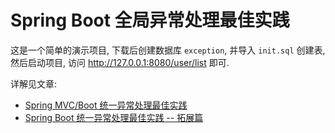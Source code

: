 # Spring Boot 全局异常处理最佳实践

这是一个简单的演示项目, 下载后创建数据库 `exception`, 并导入 `init.sql` 创建表, 然后启动项目, 访问 http://127.0.0.1:8080/user/list 即可.

详解见文章: 
 * [Spring MVC/Boot 统一异常处理最佳实践](http://www.zhaojun.im/springboot-exception/)
 * [Spring Boot 统一异常处理最佳实践 -- 拓展篇](http://www.zhaojun.im/springboot-exception-expand/)
